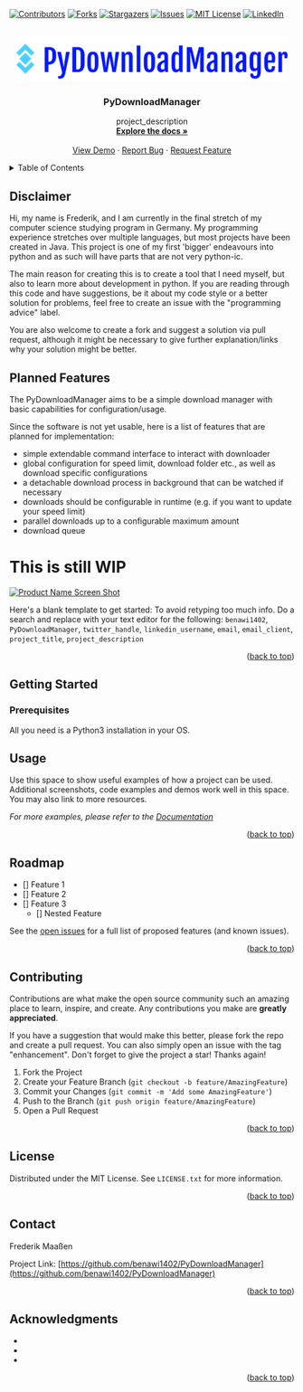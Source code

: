 <div id="top"></div>
<!--
*** Thanks for checking out the Best-README-Template. If you have a suggestion
*** that would make this better, please fork the repo and create a pull request
*** or simply open an issue with the tag "enhancement".
*** Don't forget to give the project a star!
*** Thanks again! Now go create something AMAZING! :D
-->



<!-- PROJECT SHIELDS -->
<!--
*** I'm using markdown "reference style" links for readability.
*** Reference links are enclosed in brackets [ ] instead of parentheses ( ).
*** See the bottom of this document for the declaration of the reference variables
*** for contributors-url, forks-url, etc. This is an optional, concise syntax you may use.
*** https://www.markdownguide.org/basic-syntax/#reference-style-links
-->
[![Contributors][contributors-shield]][contributors-url]
[![Forks][forks-shield]][forks-url]
[![Stargazers][stars-shield]][stars-url]
[![Issues][issues-shield]][issues-url]
[![MIT License][license-shield]][license-url]
[![LinkedIn][linkedin-shield]][linkedin-url]



<!-- PROJECT LOGO -->
<br />
<div align="center">
  <a href="https://github.com/benawi1402/PyDownloadManager">
    <img src="images/logo.png" alt="Logo" width="480" height="80">
  </a>

<h3 align="center">PyDownloadManager</h3>

  <p align="center">
    project_description
    <br />
    <a href="https://github.com/benawi1402/PyDownloadManager"><strong>Explore the docs »</strong></a>
    <br />
    <br />
    <a href="https://github.com/benawi1402/PyDownloadManager">View Demo</a>
    ·
    <a href="https://github.com/benawi1402/PyDownloadManager/issues">Report Bug</a>
    ·
    <a href="https://github.com/benawi1402/PyDownloadManager/issues">Request Feature</a>
  </p>
</div>



<!-- TABLE OF CONTENTS -->
<details>
  <summary>Table of Contents</summary>
  <ol>
    <li>
        <a href="#disclaimer">Disclaimer</a>
    </li>
    <li>
      <a href="#planned-features">Planned Features</a>
    </li>
    <li>
      <a href="#getting-started">Getting Started</a>
      <ul>
        <li><a href="#prerequisites">Prerequisites</a></li>
        <li><a href="#installation">Installation</a></li>
      </ul>
    </li>
    <li><a href="#usage">Usage</a></li>
    <li><a href="#roadmap">Roadmap</a></li>
    <li><a href="#contributing">Contributing</a></li>
    <li><a href="#license">License</a></li>
    <li><a href="#contact">Contact</a></li>
    <li><a href="#acknowledgments">Acknowledgments</a></li>
  </ol>
</details>


## Disclaimer
Hi, my name is Frederik, and I am currently in the final stretch of my computer science studying program in Germany.
My programming experience stretches over multiple languages, but most projects have been created in Java. 
This project is one of my first 'bigger' endeavours into python and as such will have parts that are not very python-ic.

The main reason for creating this is to create a tool that I need myself, but also to learn more about development in python.
If you are reading through this code and have suggestions, be it about my code style or a better solution for problems, feel free to create an issue with the "programming advice" label.

You are also welcome to create a fork and suggest a solution via pull request, although it might be necessary to give further explanation/links why your solution might be better.

<!-- ABOUT THE PROJECT -->
## Planned Features
The PyDownloadManager aims to be a simple download manager with basic capabilities for configuration/usage.

Since the software is not yet usable, here is a list of features that are planned for implementation:

- simple extendable command interface to interact with downloader
- global configuration for speed limit, download folder etc., as well as download specific configurations
- a detachable download process in background that can be watched if necessary
- downloads should be configurable in runtime (e.g. if you want to update your speed limit)
- parallel downloads up to a configurable maximum amount
- download queue

# This is still WIP

[![Product Name Screen Shot][product-screenshot]](https://example.com)

Here's a blank template to get started: To avoid retyping too much info. Do a search and replace with your text editor for the following: `benawi1402`, `PyDownloadManager`, `twitter_handle`, `linkedin_username`, `email`, `email_client`, `project_title`, `project_description`

<p align="right">(<a href="#top">back to top</a>)</p>


<!-- GETTING STARTED -->
## Getting Started



### Prerequisites

All you need is a Python3 installation in your OS.


<!-- USAGE EXAMPLES -->
## Usage

Use this space to show useful examples of how a project can be used. Additional screenshots, code examples and demos work well in this space. You may also link to more resources.

_For more examples, please refer to the [Documentation](https://example.com)_

<p align="right">(<a href="#top">back to top</a>)</p>



<!-- ROADMAP -->
## Roadmap

- [] Feature 1
- [] Feature 2
- [] Feature 3
    - [] Nested Feature

See the [open issues](https://github.com/benawi1402/PyDownloadManager/issues) for a full list of proposed features (and known issues).

<p align="right">(<a href="#top">back to top</a>)</p>



<!-- CONTRIBUTING -->
## Contributing

Contributions are what make the open source community such an amazing place to learn, inspire, and create. Any contributions you make are **greatly appreciated**.

If you have a suggestion that would make this better, please fork the repo and create a pull request. You can also simply open an issue with the tag "enhancement".
Don't forget to give the project a star! Thanks again!

1. Fork the Project
2. Create your Feature Branch (`git checkout -b feature/AmazingFeature`)
3. Commit your Changes (`git commit -m 'Add some AmazingFeature'`)
4. Push to the Branch (`git push origin feature/AmazingFeature`)
5. Open a Pull Request

<p align="right">(<a href="#top">back to top</a>)</p>



<!-- LICENSE -->
## License

Distributed under the MIT License. See `LICENSE.txt` for more information.

<p align="right">(<a href="#top">back to top</a>)</p>



<!-- CONTACT -->
## Contact

Frederik Maaßen

Project Link: [https://github.com/benawi1402/PyDownloadManager](https://github.com/benawi1402/PyDownloadManager)

<p align="right">(<a href="#top">back to top</a>)</p>



<!-- ACKNOWLEDGMENTS -->
## Acknowledgments

* []()
* []()
* []()

<p align="right">(<a href="#top">back to top</a>)</p>



<!-- MARKDOWN LINKS & IMAGES -->
<!-- https://www.markdownguide.org/basic-syntax/#reference-style-links -->
[contributors-shield]: https://img.shields.io/github/contributors/benawi1402/PyDownloadManager.svg?style=for-the-badge
[contributors-url]: https://github.com/benawi1402/PyDownloadManager/graphs/contributors
[forks-shield]: https://img.shields.io/github/forks/benawi1402/PyDownloadManager.svg?style=for-the-badge
[forks-url]: https://github.com/benawi1402/PyDownloadManager/network/members
[stars-shield]: https://img.shields.io/github/stars/benawi1402/PyDownloadManager.svg?style=for-the-badge
[stars-url]: https://github.com/benawi1402/PyDownloadManager/stargazers
[issues-shield]: https://img.shields.io/github/issues/benawi1402/PyDownloadManager.svg?style=for-the-badge
[issues-url]: https://github.com/benawi1402/PyDownloadManager/issues
[license-shield]: https://img.shields.io/github/license/benawi1402/PyDownloadManager.svg?style=for-the-badge
[license-url]: https://github.com/benawi1402/PyDownloadManager/blob/master/LICENSE.txt
[linkedin-shield]: https://img.shields.io/badge/-LinkedIn-black.svg?style=for-the-badge&logo=linkedin&colorB=555
[linkedin-url]: https://linkedin.com/in/linkedin_username
[product-screenshot]: images/screenshot.png
